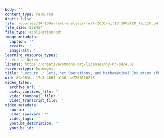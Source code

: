 ```yaml
---
body: ''
content_type: resource
draft: false
file: /courses/18-100a-real-analysis-fall-2020/mit18_100af20_lec110.pdf
file_size: 278457
file_type: application/pdf
image_metadata:
  caption: ''
  credit: ''
  image-alt: ''
learning_resource_types:
- Lecture Notes
license: https://creativecommons.org/licenses/by-nc-sa/4.0/
resourcetype: Document
title: 'Lecture 1: Sets, Set Operations, and Mathematical Induction (PDF)'
uid: 89a963ee-17c3-4863-a130-be72600162f6
video_files:
  archive_url: ''
  video_captions_file: ''
  video_thumbnail_file: ''
  video_transcript_file: ''
video_metadata:
  source: ''
  video_speakers: ''
  video_tags: ''
  youtube_description: ''
  youtube_id: ''
---
```

